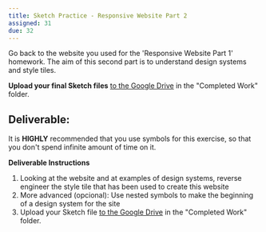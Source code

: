 ```yaml
---
title: Sketch Practice - Responsive Website Part 2
assigned: 31
due: 32
---
```


Go back to the website you used for the 'Responsive Website Part 1' homework. The aim of this second part is to understand design systems and style tiles.

 **Upload your final Sketch files** [to the Google Drive](https://drive.google.com/drive/folders/1vP0USrgWuRYHbybehsmkM6eYb3RQ4Pvv) in the "Completed Work" folder.


Deliverable:
-----------------------------------------

It is **HIGHLY** recommended that you use symbols for this exercise, so that you don't spend infinite amount of time on it.


**Deliverable Instructions**
1. Looking at the website and at examples of design systems, reverse engineer the style tile that has been used to create this website
2. More advanced (opcional): Use nested symbols to make the beginning of a design system for the site
3. Upload your Sketch file [to the Google Drive](https://drive.google.com/drive/folders/1vP0USrgWuRYHbybehsmkM6eYb3RQ4Pvv) in the "Completed Work" folder.
